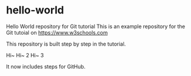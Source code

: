 # hello-world
Hello World repository for Git tutorial
This is an example repository for the Git tutoial on https://www.w3schools.com

This repository is built step by step in the tutorial.

Hi~
Hi~ 2
Hi~ 3

It now includes steps for GitHub. 
